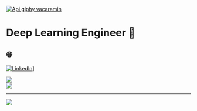 [![Api giphy vacaramin](https://developers.giphy.com/branch/master/static/api-512d36c09662682717108a38bbb5c57d.gif)](https://vacaramin.me)

# Deep Learning Engineer 🤖 

## 🌐

[![LinkedIn](https://img.shields.io/badge/LinkedIn-%230077B5.svg?logo=linkedin&logoColor=white)]([https://www.linkedin.com/in/sujin-s-r-582412174/])] 



![](https://github-readme-streak-stats.herokuapp.com/?user=sujin-lifology&theme=dark&hide_border=false&count_private=true)<br/>
![](https://github-readme-stats.vercel.app/api/top-langs/?username=sujin-lifology&theme=dark&hide_border=false&include_all_commits=true&count_private=true&layout=compact)

---

[![](https://visitcount.itsvg.in/api?id=sujin-lifology&label=Profile%20Views&icon=5&pretty=false)](https://visitcount.itsvg.in)

<!-- Proudly created with GPRM ( https://gprm.itsvg.in ) -->
